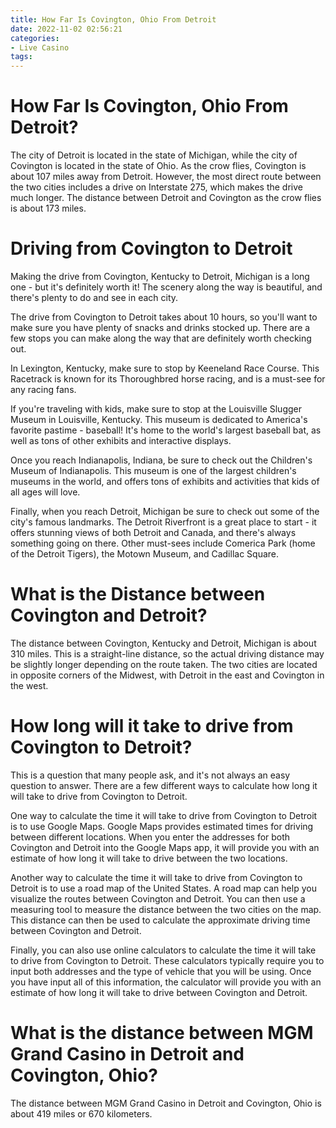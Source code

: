 ```yaml
---
title: How Far Is Covington, Ohio From Detroit
date: 2022-11-02 02:56:21
categories:
- Live Casino
tags:
---
```



#  How Far Is Covington, Ohio From Detroit?

The city of Detroit is located in the state of Michigan, while the city of Covington is located in the state of Ohio. As the crow flies, Covington is about 107 miles away from Detroit. However, the most direct route between the two cities includes a drive on Interstate 275, which makes the drive much longer. The distance between Detroit and Covington as the crow flies is about 173 miles.

#  Driving from Covington to Detroit

Making the drive from Covington, Kentucky to Detroit, Michigan is a long one - but it's definitely worth it! The scenery along the way is beautiful, and there's plenty to do and see in each city.

The drive from Covington to Detroit takes about 10 hours, so you'll want to make sure you have plenty of snacks and drinks stocked up. There are a few stops you can make along the way that are definitely worth checking out.

In Lexington, Kentucky, make sure to stop by Keeneland Race Course. This Racetrack is known for its Thoroughbred horse racing, and is a must-see for any racing fans.

If you're traveling with kids, make sure to stop at the Louisville Slugger Museum in Louisville, Kentucky. This museum is dedicated to America's favorite pastime - baseball! It's home to the world's largest baseball bat, as well as tons of other exhibits and interactive displays.

Once you reach Indianapolis, Indiana, be sure to check out the Children's Museum of Indianapolis. This museum is one of the largest children's museums in the world, and offers tons of exhibits and activities that kids of all ages will love.

Finally, when you reach Detroit, Michigan be sure to check out some of the city's famous landmarks. The Detroit Riverfront is a great place to start - it offers stunning views of both Detroit and Canada, and there's always something going on there. Other must-sees include Comerica Park (home of the Detroit Tigers), the Motown Museum, and Cadillac Square.

#  What is the Distance between Covington and Detroit?

The distance between Covington, Kentucky and Detroit, Michigan is about 310 miles. This is a straight-line distance, so the actual driving distance may be slightly longer depending on the route taken. The two cities are located in opposite corners of the Midwest, with Detroit in the east and Covington in the west.

#  How long will it take to drive from Covington to Detroit?

This is a question that many people ask, and it's not always an easy question to answer. There are a few different ways to calculate how long it will take to drive from Covington to Detroit.

One way to calculate the time it will take to drive from Covington to Detroit is to use Google Maps. Google Maps provides estimated times for driving between different locations. When you enter the addresses for both Covington and Detroit into the Google Maps app, it will provide you with an estimate of how long it will take to drive between the two locations.

Another way to calculate the time it will take to drive from Covington to Detroit is to use a road map of the United States. A road map can help you visualize the routes between Covington and Detroit. You can then use a measuring tool to measure the distance between the two cities on the map. This distance can then be used to calculate the approximate driving time between Covington and Detroit.

Finally, you can also use online calculators to calculate the time it will take to drive from Covington to Detroit. These calculators typically require you to input both addresses and the type of vehicle that you will be using. Once you have input all of this information, the calculator will provide you with an estimate of how long it will take to drive between Covington and Detroit.

#  What is the distance between MGM Grand Casino in Detroit and Covington, Ohio?

The distance between MGM Grand Casino in Detroit and Covington, Ohio is about 419 miles or 670 kilometers.